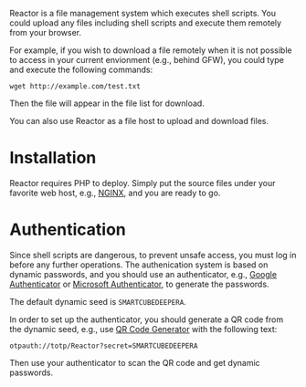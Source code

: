 Reactor is a file management system which executes shell scripts. You could upload any files including shell scripts and execute them remotely from your browser.

For example, if you wish to download a file remotely when it is not possible to access in your current envionment (e.g., behind GFW), you could type and execute the following commands:

```
wget http://example.com/test.txt
```

Then the file will appear in the file list for download.

You can also use Reactor as a file host to upload and download files.

# Installation
Reactor requires PHP to deploy. Simply put the source files under your favorite web host, e.g., <a target='_blank' href='https://www.nginx.com/'>NGINX</a>, and you are ready to go.

# Authentication
Since shell scripts are dangerous, to prevent unsafe access, you must log in before any further operations. The authenication system is based on dynamic passwords, and you should use an authenticator, e.g., <a target='_blank' href='https://support.google.com/accounts/answer/1066447'>Google Authenticator</a> or <a target='_blank' href='https://docs.microsoft.com/en-us/azure/multi-factor-authentication/end-user/microsoft-authenticator-app-how-to'>Microsoft Authenticator</a>, to generate the passwords.

The default dynamic seed is `SMARTCUBEDEEPERA`.

In order to set up the authenticator, you should generate a QR code from the dynamic seed, e.g., use <a target='_blank' href='https://www.the-qrcode-generator.com/'>QR Code Generator</a> with the following text:

```
otpauth://totp/Reactor?secret=SMARTCUBEDEEPERA
```

Then use your authenticator to scan the QR code and get dynamic passwords.



